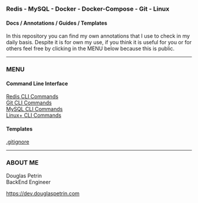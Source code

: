 ### Redis - MySQL - Docker - Docker-Compose - Git - Linux  
#### Docs / Annotations / Guides / Templates


In this repository you can find my own annotations that I use to check in my daily basis. Despite it is for own my use, if you think it is useful for you or for others feel free by clicking in the MENU below because this is public.

---
### MENU

#### Command Line Interface
[Redis CLI Commands](redis/RedisCLI_Commands.md)  
[Git CLI Commands](git/GitCLI_Commands.md)  
[MySQL CLI Commands](mysql/MySQLCLI_Commands.md)  
[Linux+ CLI Commands](linux/LinuxCLI_Commands.md)  

#### Templates
[.gitignore](git/.gitignore_Template)  


---
### ABOUT ME  
Douglas Petrin  
BackEnd Engineer 

https://dev.douglaspetrin.com